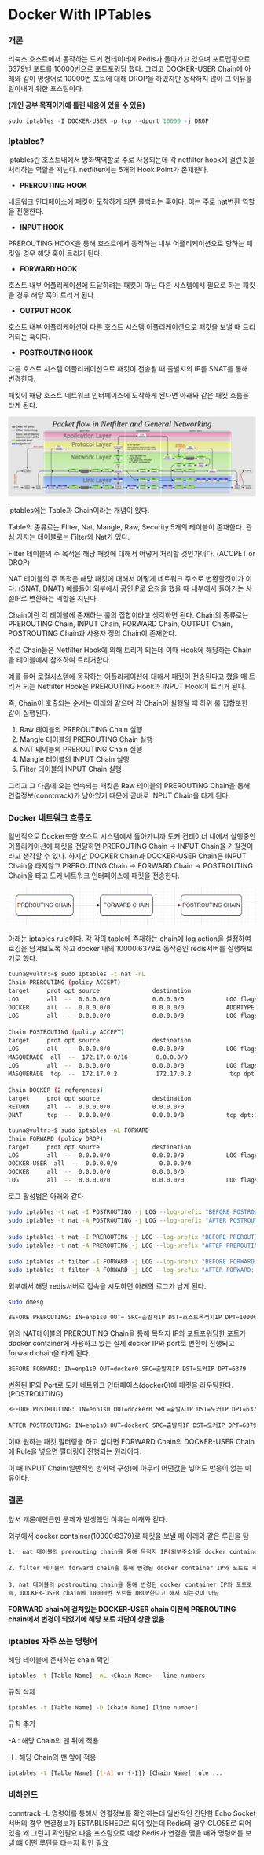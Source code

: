 # Docker With IPTables

### 개론

리눅스 호스트에서 동작하는 도커 컨테이너에 Redis가 돌아가고 있으며 포트맵핑으로 6379번 포트를 10000번으로 포트포워딩 했다. 그리고 DOCKER-USER Chain에 아래와 같이 명령어로 10000번 포트에 대해 DROP을 하였지만 동작하지 않아 그 이유를 알아내기 위한 포스팅이다. 

**(개인 공부 목적이기에 틀린 내용이 있을 수 있음)**

```jsx
sudo iptables -I DOCKER-USER -p tcp --dport 10000 -j DROP
```

### Iptables?

iptables란 호스트내에서 방화벽역할로 주로 사용되는데 각 netfilter hook에 걸린것을 처리하는 역할을 지닌다.  netfilter에는 5개의 Hook Point가 존재한다. 

- **PREROUTING HOOK**

네트워크 인터페이스에 패킷이 도착하게 되면 콜백되는 훅이다. 이는 주로 nat변환 역할을 진행한다. 

- **INPUT HOOK**

PREROUTING HOOK을 통해 호스트에서 동작하는 내부 어플리케이션으로 향하는 패킷일 경우 해당 훅이 트리거 된다. 

- **FORWARD HOOK**

호스트 내부 어플리케이션에 도달하려는 패킷이 아닌 다른 시스템에서 필요로 하는 패킷을 경우 해당 훅이 트리거 된다. 

- **OUTPUT HOOK**

호스트 내부 어플리케이션이 다른 호스트 시스템 어플리케이션으로 패킷을 보낼 때 트리거되는 훅이다. 

- **POSTROUTING HOOK**

다른 호스트 시스템 어플리케이션으로 패킷이 전송될 때 출발지의 IP를 SNAT를 통해 변경한다. 

패킷이 해당 호스트 네트워크 인터페이스에 도착하게 된다면 아래와 같은 패킷 흐름을 타게 된다. 

![Untitled](./page/docker_iptables_principle/docker_iptables_principle_image/Untitled.png)

iptables에는 Table과 Chain이라는 개념이 있다. 

Table의 종류로는 FIlter, Nat, Mangle, Raw, Security 5개의 테이블이 존재한다. 관심 가지는 테이블로는 Filter와 Nat가 있다. 

Filter 테이블의 주 목적은 해당 패킷에 대해서 어떻게 처리할 것인가이다. (ACCPET or DROP) 

NAT 테이블의 주 목적은 해당 패킷에 대해서 어떻게 네트워크 주소로 변환할것이가 이다. (SNAT, DNAT) 예를들어 외부에서 공인IP로 요청을 했을 때 내부에서 돌아가는 사설IP로 변환하는 역할을 지닌다. 

Chain이란 각 테이블에 존재하는 룰의 집합이라고 생각하면 된다. Chain의 종류로는 PREROUTING Chain, INPUT Chain, FORWARD Chain, OUTPUT Chain, POSTROUTING Chain과 사용자 정의 Chain이 존재한다. 

주로 Chain들은 Netfilter Hook에 의해 트리거 되는데 이때 Hook에 해당하는 Chain을 테이블에서 참조하여 트리거한다. 

예를 들어 로컬시스템에 동작하는 어플리케이션에 대해서 패킷이 전송된다고 했을 때 트리거 되는 Netfilter Hook은 PREROUTING Hook과 INPUT Hook이 트리거 된다. 

즉, Chain이 호출되는 순서는 아래와 같으며 각 Chain이 실행될 때 하위 룰 집합또한 같이 실행된다. 

1. Raw 테이블의 PREROUTING Chain 실행
2. Mangle 테이블의 PREROUTING Chain 실행
3. NAT 테이블의 PREROUTING Chain 실행 
4. Mangle 테이블의 INPUT Chain 실행 
5. Filter 테이블의 INPUT Chain 실행 

그리고 그 다음에 오는 연속되는 패킷은 Raw 테이블의 PREROUTING Chain을 통해 연결정보(conntrrack)가 남아있기 때문에 곧바로 INPUT Chain을 타게 된다. 

### Docker 네트워크 흐름도

일반적으로 Docker또한 호스트 시스템에서 돌아가니까 도커 컨테이너 내에서 실행중인 어플리케이션에 패킷을 전달하면 PREROUTING Chain → INPUT Chain을 거칠것이라고 생각할 수 있다. 하지만 DOCKER Chain과 DOCKER-USER Chain은 INPUT Chain을 타지않고 PREROUTING Chain →  FORWARD Chain → POSTROUTING Chain을 타고 도커 네트워크 인터페이스에 패킷을 전송한다. 

![Untitled](./page/docker_iptables_principle/docker_iptables_principle_image/Untitled%201.png)

아래는 iptables rule이다.  각 각의 table에 존재하는 chain에 log action을 설정하여 로깅을 남겨보도록 하고 docker 내의 10000:6379로 동작중인 redis서버를 실행해보기로 했다. 

```bash
tuuna@vultr:~$ sudo iptables -t nat -nL
Chain PREROUTING (policy ACCEPT)
target     prot opt source               destination
LOG        all  --  0.0.0.0/0            0.0.0.0/0            LOG flags 0 level 4 prefix "BEFORE PREROUTING: "
DOCKER     all  --  0.0.0.0/0            0.0.0.0/0            ADDRTYPE match dst-type LOCAL
LOG        all  --  0.0.0.0/0            0.0.0.0/0            LOG flags 0 level 4 prefix "AFTER PREROUTING: "

Chain POSTROUTING (policy ACCEPT)
target     prot opt source               destination
LOG        all  --  0.0.0.0/0            0.0.0.0/0            LOG flags 0 level 4 prefix "BEFORE POSTROUTING: "
MASQUERADE  all  --  172.17.0.0/16        0.0.0.0/0
LOG        all  --  0.0.0.0/0            0.0.0.0/0            LOG flags 0 level 4 prefix "AFTER POSTROUTING: "
MASQUERADE  tcp  --  172.17.0.2           172.17.0.2           tcp dpt:6379

Chain DOCKER (2 references)
target     prot opt source               destination
RETURN     all  --  0.0.0.0/0            0.0.0.0/0
DNAT       tcp  --  0.0.0.0/0            0.0.0.0/0            tcp dpt:10000 to:172.17.0.2:6379
```

```bash
tuuna@vultr:~$ sudo iptables -nL FORWARD
Chain FORWARD (policy DROP)
target     prot opt source               destination
LOG        all  --  0.0.0.0/0            0.0.0.0/0            LOG flags 0 level 4 prefix "BEFORE FORWARD: "
DOCKER-USER  all  --  0.0.0.0/0            0.0.0.0/0
DOCKER     all  --  0.0.0.0/0            0.0.0.0/0
LOG        all  --  0.0.0.0/0            0.0.0.0/0            LOG flags 0 level 4 prefix "AFTER FORWARD: "
```

로그 활성법은 아래와 같다 

```bash
sudo iptables -t nat -I POSTROUTING -j LOG --log-prefix "BEFORE POSTROUTING: " --log-level 4
sudo iptables -t nat -A POSTROUTING -j LOG --log-prefix "AFTER POSTROUTING: " --log-level 4

sudo iptables -t nat -I PREROUTING -j LOG --log-prefix "BEFORE PREROUTING: " --log-level 4
sudo iptables -t nat -A PREROUTING -j LOG --log-prefix "AFTER PREROUTING: " --log-level 4

sudo iptables -t filter -I FORWARD -j LOG --log-prefix "BEFORE FORWARD: " --log-level 4
sudo iptables -t filter -A FORWARD -j LOG --log-prefix "AFTER FORWARD: " --log-level 4
```

외부에서 해당 redis서버로 접속을 시도하면 아래의 로그가 남게 된다.

```bash
sudo dmesg
```

```bash
BEFORE PREROUTING: IN=enp1s0 OUT= SRC=출발지IP DST=호스트목적지IP DPT=10000
```

위의 NAT테이블의 PREROUTING Chain을 통해 목적지 IP와 포트포워딩한 포트가 docker container에 사용하고 있는 실제 docker IP와 port로 변환이 진행되고 forward chain을 타게 된다. 

```bash
BEFORE FORWARD: IN=enp1s0 OUT=docker0 SRC=출발지IP DST=도커IP DPT=6379
```

변환된 IP와 Port로 도커 네트워크 인터페이스(docker0)에 패킷을 라우팅한다. (POSTROUTING) 

```bash
BEFORE POSTROUTING: IN=enp1s0 OUT=docker0 SRC=출발지IP DST=도커IP DPT=6379

AFTER POSTROUTING: IN=enp1s0 OUT=docker0 SRC=출발지IP DST=도커IP DPT=6379 
```

이때 원하는 패킷 필터링을 하고 싶다면 FORWARD Chain의 DOCKER-USER Chain에 Rule을 넣으면 필터링이 진행되는 원리이다. 

이 때 INPUT Chain(일반적인 방화벽 구성)에 아무리 어떤값을 넣어도 반응이 없는 이유이다. 

### 결론

앞서 개론에언급한 문제가 발생했던 이유는 아래와 같다. 

외부에서 docker container(10000:6379)로 패킷을 보낼 때 아래와 같은 루틴을 탐

```bash
1.  nat 테이블의 prerouting chain을 통해 목적지 IP(외부주소)를 docker container IP로 수정 및 포트번호도 10000에서 6379로 변경

2. filter 테이블의 forward chain을 통해 변경된 docker container IP와 포트로 패킷 포워딩

3. nat 테이블의 postrouting chain을 통해 변경된 docker container IP와 포트로 docker network interface로 패킷 전송.
즉, DOCKER-USER chain에 10000번 포트를 DROP한다고 해서 되는것이 아님 
```

**FORWARD chain에 걸쳐있는 DOCKER-USER chain 이전에 PREROUTING chain에서 변경이 되었기에 해당 포트 차단이 상관 없음**

### Iptables 자주 쓰는 명령어

해당 테이블에 존재하는 chain 확인

```bash
iptables -t [Table Name] -nL <Chain Name> --line-numbers
```

규칙 삭제 

```bash
iptables -t [Table Name] -D [Chain Name] [line number]
```

규칙 추가 

-A : 해당 Chain의 맨 뒤에 적용

-I : 해당 Chain의 맨 앞에 적용

```bash
iptables -t [Table Name] {[-A] or {-I}} [Chain Name] rule ...
```

### 비하인드

conntrack -L 명령어를  통해서 연결정보를 확인하는데 일반적인 간단한 Echo Socket 서버의 경우 연결정보가 ESTABLISHED로 되어 있는데 Redis의 경우 CLOSE로 되어 있음 왜 그런지 확인필요 다음 포스팅으로 예상 Redis가 연결을 맺을 때와 명령어를 보낼 떄 어떤 루틴을 타는지 확인 필요
